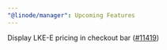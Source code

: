 ```yaml
---
"@linode/manager": Upcoming Features
---
```


Display LKE-E pricing in checkout bar ([#11419](https://github.com/linode/manager/pull/11419))
